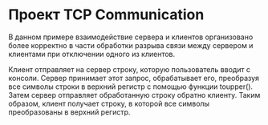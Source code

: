 # Проект TCP Communication

В данном примере взаимодействие сервера и клиентов организовано более корректно в части обработки разрыва связи между сервером и клиентами при отключении одного из клиентов.

Клиент отправляет на сервер строку, которую пользователь вводит с консоли. Сервер принимает этот запрос, обрабатывает его, преобразуя все символы строки в верхний регистр с помощью функции toupper(). Затем сервер отправляет обработанную строку обратно клиенту. Таким образом, клиент получает строку, в которой все символы преобразованы в верхний регистр.
